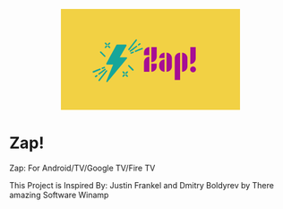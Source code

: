 <p align="center">
	<img src="Zap!.png" width="320" height="180" alt="Zap!" />  
</p>

# Zap!
Zap: For Android/TV/Google TV/Fire TV

This Project is Inspired By: Justin Frankel and Dmitry Boldyrev by There amazing Software Winamp
